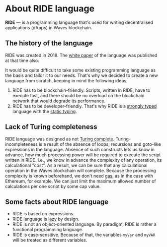 # About RIDE language
**RIDE** — is a programming language that's used for writing decentralised applications (dApps) in Waves blockchain.

## The history of the language
RIDE was created in 2018. The [white paper](https://wavesplatform.com/files/docs/white_paper_waves_smart_contracts.pdf) of the language was published at that time also.

It would be quite difficult to take some existing programming language as the basis and tailor it to our needs. That's why we decided to create a new language from scratch, keeping in mind the following ideas:

1. RIDE has to be blockchain-friendly. Scripts, written in RIDE, have to execute fast, and there should be no overload on the blockchain network that would degrade its performance.
2. RIDE has to be developer-friendly. That's why RIDE is a [strongly typed](https://en.wikipedia.org/wiki/Strong_and_weak_typing) language with the [static typing](https://en.wikipedia.org/wiki/Type_system#Static_type_checking).

## Lack of Turing completeness
RIDE language was designed as not [Turing complete](https://en.wikipedia.org/wiki/Turing_completeness). Turing-incompleteness is a result of the absence of loops, recursions and goto-like expressions in the language. Absence of such constructs lets us know in advance, how much processing power will be required to execute the script written in RIDE. I.e., we know in advance the complexity of any operation, its calculational "cost". As a result, we can be sure that any calculational operation in the Waves blockchain will complete. Because the processing complexity is known beforehand, we don't need [gas](https://ethereum.stackexchange.com/questions/3/what-is-meant-by-the-term-gas), as in the case with Ethereum, for example. We can just limit the maximum allowed number of calculations per one script by some cap value.

## Some facts about RIDE language
- RIDE is based on expressions.
- RIDE language is [lazy](/smart-contracts/ride-language/immutable-variables-and-the-let-keyword.md) by design.
- RIDE is not an object-oriented language. By paradigm, RIDE is rather a functional programming language.
- RIDE is case-sensitive. Because of that, the variables `myVar` and `myVAR` will be treated as different variables.